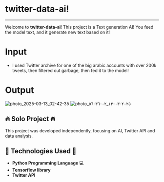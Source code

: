 # twitter-data-ai!
--------------------------
Welcome to **twitter-data-ai**! This project is a Text generation AI!
You feed the model text, and it generate new text based on it!
# Input
- I used Twitter archive for one  of the big arabic accounts with over 200k tweets, then filtered out garbage, then fed it to the model!

# Output
![photo_2025-03-13_02-42-35](https://github.com/user-attachments/assets/5d160405-d276-4006-8063-024bdfdf0fb1)
![photo_٢٠٢٥-٠٣-١٣_٠٢-٣٦-٥٦](https://github.com/user-attachments/assets/d4d8ec66-b64b-45c5-97db-a2dce64c0d79)


## 🔥 Solo Project 🔥
This project was developed independently, focusing on AI, Twitter API and data analysis.

## 🔧 Technologies Used 🔧

- **Python Programming Language** 💻
- **Tensorflow library** 
- **Twitter API** 
